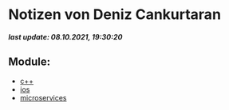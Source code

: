 # Notizen von Deniz Cankurtaran
##### last update: 08.10.2021, 19:30:20 
## Module:
 - [c++](c++/index.md)
 - [ios](ios/index.md)
 - [microservices](microservices/index.md)
